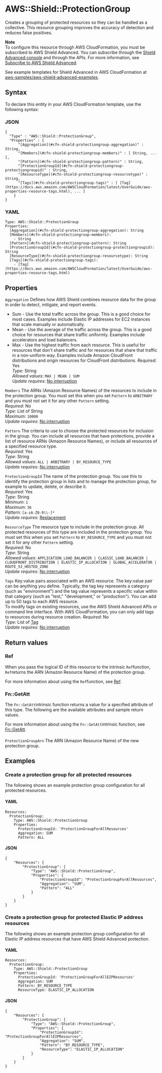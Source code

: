 # AWS::Shield::ProtectionGroup<a name="aws-resource-shield-protectiongroup"></a>

Creates a grouping of protected resources so they can be handled as a collective\. This resource grouping improves the accuracy of detection and reduces false positives\. 

**Note**  
To configure this resource through AWS CloudFormation, you must be subscribed to AWS Shield Advanced\. You can subscribe through the [Shield Advanced console](https://console.aws.amazon.com/wafv2/shieldv2#/) and through the APIs\. For more information, see [Subscribe to AWS Shield Advanced](https://docs.aws.amazon.com/waf/latest/developerguide/enable-ddos-prem.html)\. 

See example templates for Shield Advanced in AWS CloudFormation at [aws\-samples/aws\-shield\-advanced\-examples](https://github.com/aws-samples/aws-shield-advanced-examples)\. 

## Syntax<a name="aws-resource-shield-protectiongroup-syntax"></a>

To declare this entity in your AWS CloudFormation template, use the following syntax:

### JSON<a name="aws-resource-shield-protectiongroup-syntax.json"></a>

```
{
  "Type" : "AWS::Shield::ProtectionGroup",
  "Properties" : {
      "[Aggregation](#cfn-shield-protectiongroup-aggregation)" : String,
      "[Members](#cfn-shield-protectiongroup-members)" : [ String, ... ],
      "[Pattern](#cfn-shield-protectiongroup-pattern)" : String,
      "[ProtectionGroupId](#cfn-shield-protectiongroup-protectiongroupid)" : String,
      "[ResourceType](#cfn-shield-protectiongroup-resourcetype)" : String,
      "[Tags](#cfn-shield-protectiongroup-tags)" : [ [Tag](https://docs.aws.amazon.com/AWSCloudFormation/latest/UserGuide/aws-properties-resource-tags.html), ... ]
    }
}
```

### YAML<a name="aws-resource-shield-protectiongroup-syntax.yaml"></a>

```
Type: AWS::Shield::ProtectionGroup
Properties: 
  [Aggregation](#cfn-shield-protectiongroup-aggregation): String
  [Members](#cfn-shield-protectiongroup-members): 
    - String
  [Pattern](#cfn-shield-protectiongroup-pattern): String
  [ProtectionGroupId](#cfn-shield-protectiongroup-protectiongroupid): String
  [ResourceType](#cfn-shield-protectiongroup-resourcetype): String
  [Tags](#cfn-shield-protectiongroup-tags): 
    - [Tag](https://docs.aws.amazon.com/AWSCloudFormation/latest/UserGuide/aws-properties-resource-tags.html)
```

## Properties<a name="aws-resource-shield-protectiongroup-properties"></a>

`Aggregation`  <a name="cfn-shield-protectiongroup-aggregation"></a>
Defines how AWS Shield combines resource data for the group in order to detect, mitigate, and report events\.  
+ Sum \- Use the total traffic across the group\. This is a good choice for most cases\. Examples include Elastic IP addresses for EC2 instances that scale manually or automatically\.
+ Mean \- Use the average of the traffic across the group\. This is a good choice for resources that share traffic uniformly\. Examples include accelerators and load balancers\.
+ Max \- Use the highest traffic from each resource\. This is useful for resources that don't share traffic and for resources that share that traffic in a non\-uniform way\. Examples include Amazon CloudFront distributions and origin resources for CloudFront distributions\.
*Required*: Yes  
*Type*: String  
*Allowed values*: `MAX | MEAN | SUM`  
*Update requires*: [No interruption](https://docs.aws.amazon.com/AWSCloudFormation/latest/UserGuide/using-cfn-updating-stacks-update-behaviors.html#update-no-interrupt)

`Members`  <a name="cfn-shield-protectiongroup-members"></a>
The ARNs \(Amazon Resource Names\) of the resources to include in the protection group\. You must set this when you set `Pattern` to `ARBITRARY` and you must not set it for any other `Pattern` setting\.   
*Required*: No  
*Type*: List of String  
*Maximum*: `10000`  
*Update requires*: [No interruption](https://docs.aws.amazon.com/AWSCloudFormation/latest/UserGuide/using-cfn-updating-stacks-update-behaviors.html#update-no-interrupt)

`Pattern`  <a name="cfn-shield-protectiongroup-pattern"></a>
The criteria to use to choose the protected resources for inclusion in the group\. You can include all resources that have protections, provide a list of resource ARNs \(Amazon Resource Names\), or include all resources of a specified resource type\.  
*Required*: Yes  
*Type*: String  
*Allowed values*: `ALL | ARBITRARY | BY_RESOURCE_TYPE`  
*Update requires*: [No interruption](https://docs.aws.amazon.com/AWSCloudFormation/latest/UserGuide/using-cfn-updating-stacks-update-behaviors.html#update-no-interrupt)

`ProtectionGroupId`  <a name="cfn-shield-protectiongroup-protectiongroupid"></a>
The name of the protection group\. You use this to identify the protection group in lists and to manage the protection group, for example to update, delete, or describe it\.   
*Required*: Yes  
*Type*: String  
*Minimum*: `1`  
*Maximum*: `36`  
*Pattern*: `[a-zA-Z0-9\\-]*`  
*Update requires*: [Replacement](https://docs.aws.amazon.com/AWSCloudFormation/latest/UserGuide/using-cfn-updating-stacks-update-behaviors.html#update-replacement)

`ResourceType`  <a name="cfn-shield-protectiongroup-resourcetype"></a>
The resource type to include in the protection group\. All protected resources of this type are included in the protection group\. You must set this when you set `Pattern` to `BY_RESOURCE_TYPE` and you must not set it for any other `Pattern` setting\.   
*Required*: No  
*Type*: String  
*Allowed values*: `APPLICATION_LOAD_BALANCER | CLASSIC_LOAD_BALANCER | CLOUDFRONT_DISTRIBUTION | ELASTIC_IP_ALLOCATION | GLOBAL_ACCELERATOR | ROUTE_53_HOSTED_ZONE`  
*Update requires*: [No interruption](https://docs.aws.amazon.com/AWSCloudFormation/latest/UserGuide/using-cfn-updating-stacks-update-behaviors.html#update-no-interrupt)

`Tags`  <a name="cfn-shield-protectiongroup-tags"></a>
Key:value pairs associated with an AWS resource\. The key:value pair can be anything you define\. Typically, the tag key represents a category \(such as "environment"\) and the tag value represents a specific value within that category \(such as "test," "development," or "production"\)\. You can add up to 50 tags to each AWS resource\.  
To modify tags on existing resources, use the AWS Shield Advanced APIs or command line interface\. With AWS CloudFormation, you can only add tags to resources during resource creation\. 
*Required*: No  
*Type*: List of [Tag](https://docs.aws.amazon.com/AWSCloudFormation/latest/UserGuide/aws-properties-resource-tags.html)  
*Update requires*: [No interruption](https://docs.aws.amazon.com/AWSCloudFormation/latest/UserGuide/using-cfn-updating-stacks-update-behaviors.html#update-no-interrupt)

## Return values<a name="aws-resource-shield-protectiongroup-return-values"></a>

### Ref<a name="aws-resource-shield-protectiongroup-return-values-ref"></a>

When you pass the logical ID of this resource to the intrinsic `Ref`function, `Ref`returns the ARN \(Amazon Resource Name\) of the protection group\. 

For more information about using the `Ref`function, see [Ref](https://docs.aws.amazon.com/AWSCloudFormation/latest/UserGuide/intrinsic-function-reference-ref.html)\.

### Fn::GetAtt<a name="aws-resource-shield-protectiongroup-return-values-fn--getatt"></a>

The `Fn::GetAtt`intrinsic function returns a value for a specified attribute of this type\. The following are the available attributes and sample return values\.

For more information about using the `Fn::GetAtt`intrinsic function, see [Fn::GetAtt](https://docs.aws.amazon.com/AWSCloudFormation/latest/UserGuide/intrinsic-function-reference-getatt.html)\.

#### <a name="aws-resource-shield-protectiongroup-return-values-fn--getatt-fn--getatt"></a>

`ProtectionGroupArn`  <a name="ProtectionGroupArn-fn::getatt"></a>
The ARN \(Amazon Resource Name\) of the new protection group\.

## Examples<a name="aws-resource-shield-protectiongroup--examples"></a>



### Create a protection group for all protected resources<a name="aws-resource-shield-protectiongroup--examples--Create_a_protection_group_for_all_protected_resources"></a>

The following shows an example protection group configuration for all protected resources\. 

#### YAML<a name="aws-resource-shield-protectiongroup--examples--Create_a_protection_group_for_all_protected_resources--yaml"></a>

```
Resources:
  ProtectionGroup:
    Type: AWS::Shield::ProtectionGroup
    Properties:
      ProtectionGroupId: 'ProtectionGroupForAllResources'
      Aggregation: SUM
      Pattern: ALL
```

#### JSON<a name="aws-resource-shield-protectiongroup--examples--Create_a_protection_group_for_all_protected_resources--json"></a>

```
{
    "Resources": {
        "ProtectionGroup": {
            "Type": "AWS::Shield::ProtectionGroup",
            "Properties": {
                "ProtectionGroupId": "ProtectionGroupForAllResources",
                "Aggregation": "SUM",
                "Pattern": "ALL"
            }
        }
    }
}
```

### Create a protection group for protected Elastic IP address resources<a name="aws-resource-shield-protectiongroup--examples--Create_a_protection_group_for_protected_Elastic_IP_address_resources"></a>

The following shows an example protection group configuration for all Elastic IP address resources that have AWS Shield Advanced protection\. 

#### YAML<a name="aws-resource-shield-protectiongroup--examples--Create_a_protection_group_for_protected_Elastic_IP_address_resources--yaml"></a>

```
Resources:
  ProtectionGroup:
    Type: AWS::Shield::ProtectionGroup
    Properties:
      ProtectionGroupId: 'ProtectionGroupForAllEIPResources'
      Aggregation: SUM
      Pattern: BY_RESOURCE_TYPE
      ResourceType: ELASTIC_IP_ALLOCATION
```

#### JSON<a name="aws-resource-shield-protectiongroup--examples--Create_a_protection_group_for_protected_Elastic_IP_address_resources--json"></a>

```
{
    "Resources": {
        "ProtectionGroup": {
            "Type": "AWS::Shield::ProtectionGroup",
            "Properties": {
                "ProtectionGroupId": "ProtectionGroupForAllEIPResources",
                "Aggregation": "SUM",
                "Pattern": "BY_RESOURCE_TYPE",
                "ResourceType": "ELASTIC_IP_ALLOCATION"
            }
        }
    }
}
```